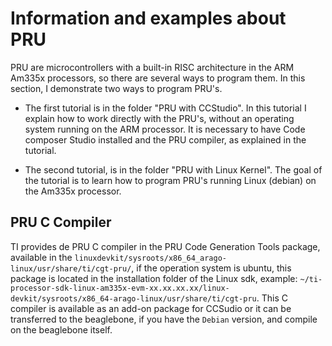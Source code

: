 # Information and examples about PRU

PRU are microcontrollers with a built-in RISC architecture in the ARM Am335x processors, so there are several ways to program them. In this section, I demonstrate two ways to program PRU's.

- The first tutorial is in the folder "PRU with CCStudio". In this tutorial I explain how to work directly with the PRU's, without an operating system running on the ARM processor. It is necessary to have Code composer Studio installed and the PRU compiler, as explained in the tutorial.

- The second tutorial, is in the folder "PRU with Linux Kernel". The goal of the tutorial is to learn how to program PRU's running Linux (debian) on the Am335x processor.


## PRU C Compiler 

TI provides de PRU C compiler in the PRU Code Generation Tools package, available in the `linuxdevkit/sysroots/x86_64_arago-linux/usr/share/ti/cgt-pru/`, if the operation system is ubuntu, this package is located in the installation folder of the Linux sdk, example: `~/ti-processor-sdk-linux-am335x-evm-xx.xx.xx.xx/linux-devkit/sysroots/x86_64-arago-linux/usr/share/ti/cgt-pru`. This C compiler is available as an add-on package for CCSudio or it can be transferred to the beaglebone, if you have the `Debian` version, and compile on the beaglebone itself.

